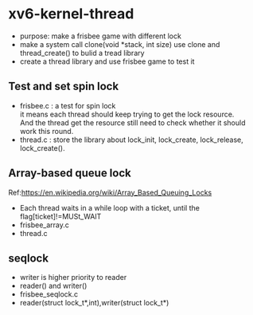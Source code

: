 # xv6-kernel-thread
* purpose: make a frisbee game with different lock <br>
* make a system call clone(void *stack, int size) use clone and thread_create() to bulid a tread library <br>
* create a thread library and use frisbee game to test it <br>
## Test and set spin lock
* frisbee.c : a test for spin lock <br>
it means each thread should keep trying to get the lock resource. <br>
And the thread get the resource still need to check whether it should work this round.<br>
* thread.c : store the library about lock_init, lock_create, lock_release, lock_create().<br>
## Array-based queue lock
Ref:https://en.wikipedia.org/wiki/Array_Based_Queuing_Locks <br>
* Each thread waits in a while loop with a ticket, until the flag[ticket]!=MUSt_WAIT <br>
* frisbee_array.c <br>
* thread.c <br>
## seqlock
* writer is higher priority to reader
* reader() and writer() <br>
* frisbee_seqlock.c<br>
* reader(struct lock_t*,int),writer(struct lock_t*)<br>


